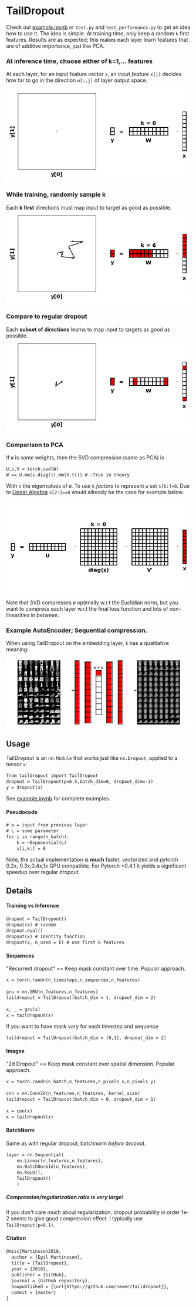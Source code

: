 # TailDropout

Check out [example.ipynb](example.ipynb) or `test.py` and `test_performance.py` to get an idea how to use it. The idea is simple. At training time, only keep a random `k` first features. Results are as expected; this makes each layer learn features that are of additive importance, just like PCA.

### At inference time, choose either of k=1,... features
At each layer, for an input feature vector `x`, an input *feature* `x[j]` decides how far to go in the direction `w[:,j]` of layer output space.

![](./_figs/taildropout.gif)
### While training, randomly sample k
Each **k first** directions must map input to target as good as possible.
![](./_figs/taildropout_random.gif)
### Compare to regular dropout
Each **subset of directions** learns to map input to targets as good as possible.
![](./_figs/dropout.gif)

### Comparison to PCA
If `W` is some weights, then the SVD compression (same as PCA) is

```
U,s,V = torch.svd(W)
W == U.mm(s.diag()).mm(V.t()) # ~True in theory
```
With `s` the eigenvalues of `W`. To use `k` *factors* to represent `w` set `s[k:]=0`. Due to [Linear Algebra](https://en.wikipedia.org/wiki/Singular_value_decomposition) `s[2:]==0` would allready be the case for example below. 

![](./_figs/svd.gif)

Note that SVD compresses `W` optimally w.r.t the Euclidian norm, but you want to compress each layer w.r.t the final loss function and lots of non-linearities in between.

### Example AutoEncoder; Sequential compression.
When using TailDropout on the embedding layer, `k` has a qualitative meaning:

![](./_figs/ae.gif)

## Usage
TailDropout is an `nn.Module` that works just like `nn.Dropout`, applied to a tensor `x`: 
```
from taildropout import TailDropout
dropout = TailDropout(p=0.5,batch_dim=0, dropout_dim=-1)
y = dropout(x)
```
See [example.ipynb](example.ipynb) for complete examples.

#### Pseudocode
```
# x = input from previous layer
# L = some parameter
for i in range(n_batch):
    k = ~Exponential(L)
    x[i,k:] = 0 
```
Note, the actual implementation is **much** faster, vectorized and pytorch 0.2x, 0.3x,0.4x,1x GPU compatible. For Pytorch <0.4.1 it yields a significant speedup over regular dropout.

## Details
#### Training vs Inference
```
dropout = TailDropout()
dropout(x) # random
dropout.eval() 
dropout(x) # Identity function
dropout(x, n_used = k) # use first k features 
```

#### Sequences
"Recurrent dropout" == Keep mask constant over time. Popular approach.
```
x = torch.randn(n_timesteps,n_sequences,n_features)

gru = nn.GRU(n_features,n_features)
taildropout = TailDropout(batch_dim = 1, dropout_dim = 2)

x, _ = gru(x)
x = taildropout(x)
```
If you want to have mask vary for each timestep and sequence
```
taildropout = TailDropout(batch_dim = [0,1], dropout_dim = 2)
```

#### Images
"2d Dropout" == Keep mask constant over spatial dimension. Popular approach.
```
x = torch.randn(n_batch,n_features,n_pixels_x,n_pixels_y)

cnn = nn.Conv2d(n_features,n_features, kernel_size)
taildropout = TailDropout(batch_dim = 0, dropout_dim = 1)

x = cnn(x)
x = taildropout(x)
```

#### BatchNorm
Same as with regular dropout; batchnorm *before* dropout.
```
layer = nn.Sequential(
    nn.Linear(n_features,n_features),
    nn.BatchNorm1d(n_features),
    nn.ReLU(),
    TailDropout()
    )
```

##### Compression/regularization ratio is very large!
If you don't care much about regularization, dropout probability in order 1e-2 
seems to give good compression effect. I typically use `TailDropout(p=0.1)`. 

#### Citation
```
@misc{Martinsson2018,
  author = {Egil Martinsson},
  title = {TailDropout},
  year = {2018},
  publisher = {GitHub},
  journal = {GitHub repository},
  howpublished = {\url{https://github.com/naver/taildropout}},
  commit = {master}
}
```

